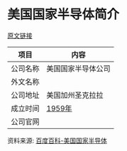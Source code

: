 # 美国国家半导体简介

[原文链接](https://www.it-this-year.com/2020/04/21/123)

|项目|内容|
|-----|-----|
|公司名称|美国国家半导体公司|
|外文名称||
|公司地址|美国加州圣克拉拉|
|成立时间|[1959年](https://www.it-this-year.com/1911/)|
|公司官网||

资料来源:
[百度百科-美国国家半导体](https://baike.baidu.com/item/%E7%BE%8E%E5%9B%BD%E5%9B%BD%E5%AE%B6%E5%8D%8A%E5%AF%BC%E4%BD%93%E5%85%AC%E5%8F%B8/4011616)